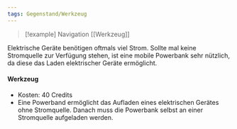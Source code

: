 ```yaml
---
tags: Gegenstand/Werkzeug
---
```

> [!example] Navigation 
>  [[Werkzeug]]

Elektrische Geräte benötigen oftmals viel Strom. Sollte mal keine Stromquelle zur Verfügung stehen, ist eine mobile Powerbank sehr nützlich, da diese das Laden elektrischer Geräte ermöglicht.

#### Werkzeug
- Kosten: 40 Credits
- Eine Powerband ermöglicht das Aufladen eines elektrischen Gerätes ohne Stromquelle. Danach muss die Powerbank selbst an einer Stromquelle aufgeladen werden.